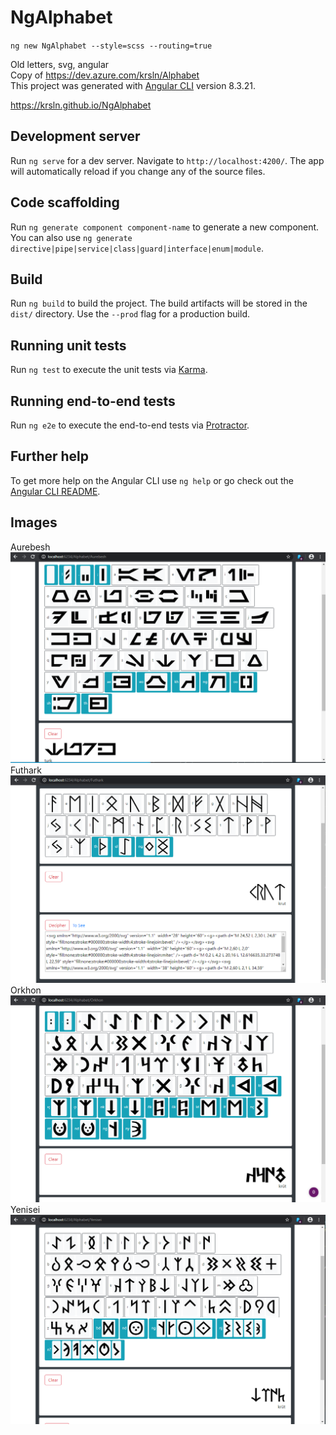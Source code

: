 # NgAlphabet
`ng new NgAlphabet --style=scss --routing=true` 

Old letters, svg, angular  
Copy of https://dev.azure.com/krsln/Alphabet  
This project was generated with [Angular CLI](https://github.com/angular/angular-cli) version 8.3.21.

https://krsln.github.io/NgAlphabet  

## Development server

Run `ng serve` for a dev server. Navigate to `http://localhost:4200/`. The app will automatically reload if you change any of the source files.

## Code scaffolding

Run `ng generate component component-name` to generate a new component. You can also use `ng generate directive|pipe|service|class|guard|interface|enum|module`.

## Build

Run `ng build` to build the project. The build artifacts will be stored in the `dist/` directory. Use the `--prod` flag for a production build.

## Running unit tests

Run `ng test` to execute the unit tests via [Karma](https://karma-runner.github.io).

## Running end-to-end tests

Run `ng e2e` to execute the end-to-end tests via [Protractor](http://www.protractortest.org/).

## Further help

To get more help on the Angular CLI use `ng help` or go check out the [Angular CLI README](https://github.com/angular/angular-cli/blob/master/README.md).

## Images  
Aurebesh  
![Aurebesh](Images/NgAlphabet_Aurebesh.png)  
Futhark  
![Futhark](Images/NgAlphabet_Futhark.png)  
Orkhon  
![Orkhon](Images/NgAlphabet_Orkhon.png)  
Yenisei  
![Yenisei](Images/NgAlphabet_Yenisei.png)  
